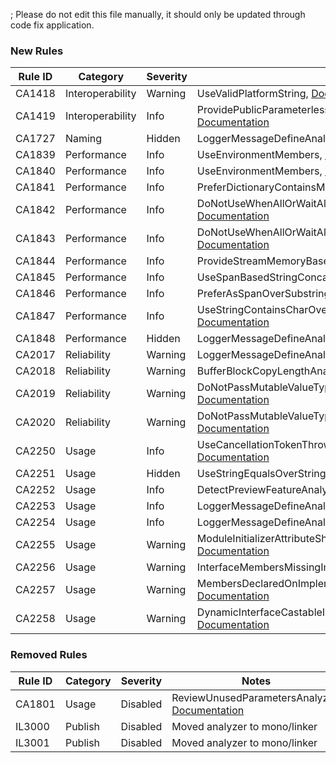 ; Please do not edit this file manually, it should only be updated through code fix application.

### New Rules

Rule ID | Category | Severity | Notes
--------|----------|----------|-------
CA1418 | Interoperability | Warning | UseValidPlatformString, [Documentation](https://docs.microsoft.com/dotnet/fundamentals/code-analysis/quality-rules/ca1418)
CA1419 | Interoperability | Info | ProvidePublicParameterlessSafeHandleConstructor, [Documentation](https://docs.microsoft.com/dotnet/fundamentals/code-analysis/quality-rules/ca1419)
CA1727 | Naming | Hidden | LoggerMessageDefineAnalyzer, [Documentation](https://docs.microsoft.com/dotnet/fundamentals/code-analysis/quality-rules/ca1727)
CA1839 | Performance | Info | UseEnvironmentMembers, [Documentation](https://docs.microsoft.com/dotnet/fundamentals/code-analysis/quality-rules/ca1839)
CA1840 | Performance | Info | UseEnvironmentMembers, [Documentation](https://docs.microsoft.com/dotnet/fundamentals/code-analysis/quality-rules/ca1840)
CA1841 | Performance | Info | PreferDictionaryContainsMethods, [Documentation](https://docs.microsoft.com/dotnet/fundamentals/code-analysis/quality-rules/ca1841)
CA1842 | Performance | Info | DoNotUseWhenAllOrWaitAllWithSingleArgument, [Documentation](https://docs.microsoft.com/dotnet/fundamentals/code-analysis/quality-rules/ca1842)
CA1843 | Performance | Info | DoNotUseWhenAllOrWaitAllWithSingleArgument, [Documentation](https://docs.microsoft.com/dotnet/fundamentals/code-analysis/quality-rules/ca1843)
CA1844 | Performance | Info | ProvideStreamMemoryBasedAsyncOverrides, [Documentation](https://docs.microsoft.com/dotnet/fundamentals/code-analysis/quality-rules/ca1844)
CA1845 | Performance | Info | UseSpanBasedStringConcat, [Documentation](https://docs.microsoft.com/dotnet/fundamentals/code-analysis/quality-rules/ca1845)
CA1846 | Performance | Info | PreferAsSpanOverSubstring, [Documentation](https://docs.microsoft.com/dotnet/fundamentals/code-analysis/quality-rules/ca1846)
CA1847 | Performance | Info | UseStringContainsCharOverloadWithSingleCharactersAnalyzer, [Documentation](https://docs.microsoft.com/dotnet/fundamentals/code-analysis/quality-rules/ca1847)
CA1848 | Performance | Hidden | LoggerMessageDefineAnalyzer, [Documentation](https://docs.microsoft.com/dotnet/fundamentals/code-analysis/quality-rules/ca1848)
CA2017 | Reliability | Warning | LoggerMessageDefineAnalyzer, [Documentation](https://docs.microsoft.com/dotnet/fundamentals/code-analysis/quality-rules/ca2017)
CA2018 | Reliability | Warning | BufferBlockCopyLengthAnalyzer, [Documentation](https://docs.microsoft.com/dotnet/fundamentals/code-analysis/quality-rules/ca2018)
CA2019 | Reliability | Warning | DoNotPassMutableValueTypesByValueAnalyzer, [Documentation](https://docs.microsoft.com/dotnet/fundamentals/code-analysis/quality-rules/ca2019)
CA2020 | Reliability | Warning | DoNotPassMutableValueTypesByValueAnalyzer, [Documentation](https://docs.microsoft.com/dotnet/fundamentals/code-analysis/quality-rules/ca2020)
CA2250 | Usage | Info | UseCancellationTokenThrowIfCancellationRequested, [Documentation](https://docs.microsoft.com/dotnet/fundamentals/code-analysis/quality-rules/ca2250)
CA2251 | Usage | Hidden | UseStringEqualsOverStringCompare, [Documentation](https://docs.microsoft.com/dotnet/fundamentals/code-analysis/quality-rules/ca2251)
CA2252 | Usage | Info | DetectPreviewFeatureAnalyzer, [Documentation](https://docs.microsoft.com/dotnet/fundamentals/code-analysis/quality-rules/ca2252)
CA2253 | Usage | Info | LoggerMessageDefineAnalyzer, [Documentation](https://docs.microsoft.com/dotnet/fundamentals/code-analysis/quality-rules/ca2253)
CA2254 | Usage | Info | LoggerMessageDefineAnalyzer, [Documentation](https://docs.microsoft.com/dotnet/fundamentals/code-analysis/quality-rules/ca2254)
CA2255 | Usage | Warning | ModuleInitializerAttributeShouldNotBeUsedInLibraries, [Documentation](https://docs.microsoft.com/dotnet/fundamentals/code-analysis/quality-rules/ca2255)
CA2256 | Usage | Warning | InterfaceMembersMissingImplementation, [Documentation](https://docs.microsoft.com/dotnet/fundamentals/code-analysis/quality-rules/ca2256)
CA2257 | Usage | Warning | MembersDeclaredOnImplementationTypeMustBeStatic, [Documentation](https://docs.microsoft.com/dotnet/fundamentals/code-analysis/quality-rules/ca2257)
CA2258 | Usage | Warning | DynamicInterfaceCastableImplementationUnsupported, [Documentation](https://docs.microsoft.com/dotnet/fundamentals/code-analysis/quality-rules/ca2258)

### Removed Rules

Rule ID | Category | Severity | Notes
--------|----------|----------|-------
CA1801 | Usage | Disabled | ReviewUnusedParametersAnalyzer, [Documentation](https://docs.microsoft.com/visualstudio/code-quality/ca1801)
IL3000 | Publish | Disabled | Moved analyzer to mono/linker
IL3001 | Publish | Disabled | Moved analyzer to mono/linker

